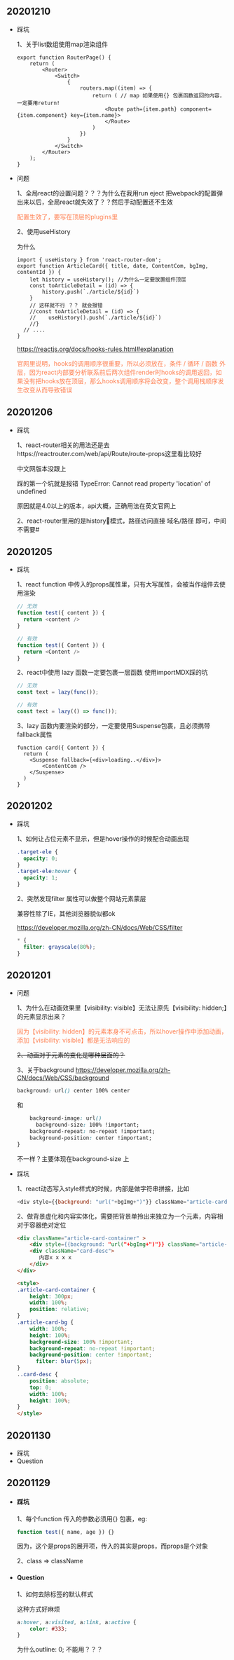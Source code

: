 ## 20201210

- 踩坑

  1、关于list数组使用map渲染组件

  ```react
  export function RouterPage() {
      return (
          <Router>
              <Switch>
                  {
                      routers.map((item) => {
                          return ( // map 如果使用{} 包裹函数返回的内容，一定要用return!
                              <Route path={item.path} component={item.component} key={item.name}>
                              </Route>
                          )
                      })
                  }
              </Switch>
          </Router>
      );
  }
  ```
  
- 问题

  1、全局react的设置问题？？？为什么在我用run eject 把webpack的配置弹出来以后，全局react就失效了？？然后手动配置还不生效

  <font color="coral">配置生效了，要写在顶层的plugins里</font>

  2、使用useHistory

  为什么
  
  ```react
  import { useHistory } from 'react-router-dom';
  export function ArticleCard({ title, date, ContentCom, bgImg, contentId }) {
      let history = useHistory(); //为什么一定要放置组件顶层
      const toArticleDetail = (id) => {
          history.push(`./article/${id}`)
      }
      // 这样就不行 ？？ 就会报错
      //const toArticleDetail = (id) => {
      //    useHistory().push(`./article/${id}`)
      //}
    // ....
  }
  ```
  
  https://reactjs.org/docs/hooks-rules.html#explanation
  
  <font color="coral">官网里说明，hooks的调用顺序很重要，所以必须放在，条件 / 循环 / 函数 外层，因为react内部要分析联系前后两次组件render时hooks的调用返回，如果没有把hooks放在顶层，那么hooks调用顺序将会改变，整个调用栈顺序发生改变从而导致错误</font>

## 20201206

- 踩坑

  1、react-router相关的用法还是去https://reactrouter.com/web/api/Route/route-props这里看比较好

  中文网版本没跟上

  踩的第一个坑就是报错 TypeError: Cannot read property 'location' of undefined

  原因就是4.0以上的版本，api大概，正确用法在英文官网上

  2、react-router里用的是history模式，路径访问直接 域名/路径 即可，中间不需要#

## 20201205

- 踩坑

  1、react function 中传入的props属性里，只有大写属性，会被当作组件去使用渲染

  ```javascript
  // 无效
  function test({ content }) {
    return <content />
  }
  
  // 有效
  function test({ Content }) {
    return <Content />
  }
  ```

  2、react中使用 lazy 函数一定要包裹一层函数 使用importMDX踩的坑

  ```javascript
  // 无效
  const text = lazy(func());
  
  // 有效
  const text = lazy(() => func());
  ```

  3、lazy 函数内要渲染的部分，一定要使用Suspense包裹，且必须携带fallback属性

  ```react
  function card({ Content }) {
    return (
      <Suspense fallback={<div>loading..</div>}>
          <ContentCom />
      </Suspense>
    )
  }
  ```

  

  

## 20201202

- 踩坑

  1、如何让占位元素不显示，但是hover操作的时候配合动画出现

  ```scss
  .target-ele {
    opacity: 0;
  }
  .target-ele:hover {
    opacity: 1;
  }
  ```

  2、突然发现filter 属性可以做整个网站元素蒙层

  兼容性除了IE，其他浏览器貌似都ok

  https://developer.mozilla.org/zh-CN/docs/Web/CSS/filter

  ```css
  * {
    filter: grayscale(80%);
  }
  ```

  

## 20201201

- 问题

  1、为什么在动画效果里【visibility: visible】无法让原先【visibility: hidden;】的元素显示出来？

  <font color="coral">因为【visibility: hidden】的元素本身不可点击，所以hover操作中添加动画，添加【visibility: visible】都是无法响应的</font>

  ~~2、动画对于元素的变化是哪种层面的？~~

  3、关于background https://developer.mozilla.org/zh-CN/docs/Web/CSS/background

  ```css
  background: url() center 100% center
  ```

  和

  ```css
      background-image: url()
  		background-size: 100% !important;
      background-repeat: no-repeat !important;
      background-position: center !important;
  }
  ```

  不一样？主要体现在background-size 上

  

- 踩坑

  1、react动态写入style样式的时候，内部是做字符串拼接，比如

  ```	javascript
  <div style={{background: "url("+bgImg+")"}} className="article-card-bg"></div>
  ```

  2、做背景虚化和内容实体化，需要把背景单拎出来独立为一个元素，内容相对于容器绝对定位

  ```html
  <div className="article-card-container" >
      <div style={{background: "url("+bgImg+")"}} className="article-card-bg"></div>
      <div className="card-desc">
         内容x x x x
      </div>
  </div>
  
  <style>
  .article-card-container {
      height: 300px;
      width: 100%;
      position: relative;
  }
  .article-card-bg {
      width: 100%;
      height: 100%;
      background-size: 100% !important;
      background-repeat: no-repeat !important;
      background-position: center !important;
    	filter: blur(5px);
  }
  ..card-desc {
      position: absolute;
      top: 0;
      width: 100%;
      height: 100%;
  }
  </style>
  ```

  



## 20201130

- 踩坑
- Question


## 20201129

- #### 踩坑

  1、每个function 传入的参数必须用{} 包裹，eg:

  ```javascript
  function test({ name, age }) {}
  ```
  因为，这个是props的展开项，传入的其实是props，而props是个对象

  2、class => className

- #### Question

  1、如何去除<a>标签的默认样式
  
  这种方式好麻烦
  
    ```CSS
    a:hover, a:visited, a:link, a:active {
        color: #333;
    }
    ```
    为什么outline: 0; 不能用？？？